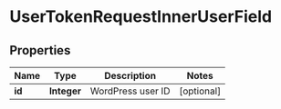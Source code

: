 
# UserTokenRequestInnerUserField

## Properties
Name | Type | Description | Notes
------------ | ------------- | ------------- | -------------
**id** | **Integer** | WordPress user ID |  [optional]



